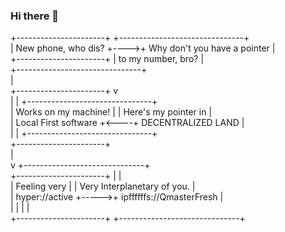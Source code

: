 ### Hi there 👋

+----------------------+     +-------------------------------+                                                                                                                                                                                                                                
| New phone, who dis?  +---->+ Why don't you have a pointer  |                                                                                                                
+----------------------+     | to my number, bro?            |                                                                                                                
                             +-------------------------------+                                                                                                                
                                            |                                                                                                                
+----------------------+                    v                                                                                                                
|                      |     +-------------------------------+                                                                                                                
| Works on my machine! |     |  Here's my pointer in         |                                                                                                                
| Local First software +<----+  DECENTRALIZED LAND           |                                                                                                                
|                      |     +-------------------------------+                                                                                                                
+----------------------+                                                                                                                
           |                                                                                                                
           v                  +------------------------------+                                                                                                                
+----------------------+      |                              |                                                                                                                
|  Feeling very        |      |  Very Interplanetary of you. |                                                                                                                
|  hyper://active      +----->+  ipffffffs://QmasterFresh    |                                                                                                                
|                      |      |                              |                                                                                                                
+----------------------+      +------------------------------+                                                                                                                
                                                                                                                
<!--
**DougAnderson444/DougAnderson444** is a ✨ _special_ ✨ repository because its `README.md` (this file) appears on your GitHub profile.

Here are some ideas to get you started:

- 🔭 I’m currently working on ...
- 🌱 I’m currently learning ...
- 👯 I’m looking to collaborate on ...
- 🤔 I’m looking for help with ...
- 💬 Ask me about ...
- 📫 How to reach me: ...
- 😄 Pronouns: ...
- ⚡ Fun fact: ...
-->
